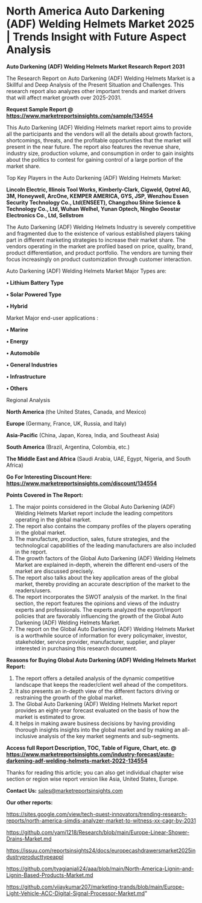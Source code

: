 # North America Auto Darkening (ADF) Welding Helmets Market 2025 | Trends Insight with Future Aspect Analysis

<strong>Auto Darkening (ADF) Welding Helmets Market Research Report 2031</strong>

The Research Report on Auto Darkening (ADF) Welding Helmets Market is a Skillful and Deep Analysis of the Present Situation and Challenges. This research report also analyzes other important trends and market drivers that will affect market growth over 2025-2031.

<strong>Request Sample Report @ <a href=https://www.marketreportsinsights.com/sample/134554>https://www.marketreportsinsights.com/sample/134554</a></strong>

This Auto Darkening (ADF) Welding Helmets market report aims to provide all the participants and the vendors will all the details about growth factors, shortcomings, threats, and the profitable opportunities that the market will present in the near future. The report also features the revenue share, industry size, production volume, and consumption in order to gain insights about the politics to contest for gaining control of a large portion of the market share.

Top Key Players in the Auto Darkening (ADF) Welding Helmets Market:

<strong>Lincoln Electric, Illinois Tool Works, Kimberly-Clark, Cigweld, Optrel AG, 3M, Honeywell, ArcOne, KEMPER AMERICA, GYS, JSP, Wenzhou Essen Security Technology Co., Ltd(ENSEET), Changzhou Shine Science & Technology Co., Ltd, Wuhan Welhel, Yunan Optech, Ningbo Geostar Electronics Co., Ltd, Sellstrom</strong>

The Auto Darkening (ADF) Welding Helmets Industry is severely competitive and fragmented due to the existence of various established players taking part in different marketing strategies to increase their market share. The vendors operating in the market are profiled based on price, quality, brand, product differentiation, and product portfolio. The vendors are turning their focus increasingly on product customization through customer interaction.

Auto Darkening (ADF) Welding Helmets Market Major Types are:

<strong>• Lithium Battery Type

• Solar Powered Type

• Hybrid</strong>

Market Major end-user applications :

<strong>• Marine

• Energy

• Automobile

• General Industries

• Infrastructure

• Others</strong>

Regional Analysis

</u><strong><b>North America</b></strong> (the United States, Canada, and Mexico)

<strong><b>Europe </b></strong>(Germany, France, UK, Russia, and Italy)

<strong><b>Asia-Pacific</b></strong> (China, Japan, Korea, India, and Southeast Asia)

<strong><b>South America</b></strong> (Brazil, Argentina, Colombia, etc.)

<strong><b>The Middle East and Africa</b></strong> (Saudi Arabia, UAE, Egypt, Nigeria, and South Africa)

<strong>Go For Interesting Discount Here: <a href=https://www.marketreportsinsights.com/discount/134554>https://www.marketreportsinsights.com/discount/134554</a></strong>

<strong>Points Covered in The Report:</strong>
<ol>
  <li>The major points considered in the Global Auto Darkening (ADF) Welding Helmets Market report include the leading competitors operating in the global market.</li>
  <li>The report also contains the company profiles of the players operating in the global market.</li>
  <li>The manufacture, production, sales, future strategies, and the technological capabilities of the leading manufacturers are also included in the report.</li>
  <li>The growth factors of the Global Auto Darkening (ADF) Welding Helmets Market are explained in-depth, wherein the different end-users of the market are discussed precisely.</li>
  <li>The report also talks about the key application areas of the global market, thereby providing an accurate description of the market to the readers/users.</li>
  <li>The report incorporates the SWOT analysis of the market. In the final section, the report features the opinions and views of the industry experts and professionals. The experts analyzed the export/import policies that are favorably influencing the growth of the Global Auto Darkening (ADF) Welding Helmets Market.</li>
  <li>The report on the Global Auto Darkening (ADF) Welding Helmets Market is a worthwhile source of information for every policymaker, investor, stakeholder, service provider, manufacturer, supplier, and player interested in purchasing this research document.</li>
</ol>
<strong>Reasons for Buying Global Auto Darkening (ADF) Welding Helmets Market Report:</strong>

<ol>
  <li>The report offers a detailed analysis of the dynamic competitive landscape that keeps the reader/client well ahead of the competitors.</li>
  <li>It also presents an in-depth view of the different factors driving or restraining the growth of the global market.</li>
  <li>The Global Auto Darkening (ADF) Welding Helmets Market report provides an eight-year forecast evaluated on the basis of how the market is estimated to grow.</li>
  <li>It helps in making aware business decisions by having providing thorough insights insights into the global market and by making an all-inclusive analysis of the key market segments and sub-segments.</li>
</ol>
<strong>Access full Report Description, TOC, Table of Figure, Chart, etc. @ <a href=https://www.marketreportsinsights.com/industry-forecast/auto-darkening-adf-welding-helmets-market-2022-134554>https://www.marketreportsinsights.com/industry-forecast/auto-darkening-adf-welding-helmets-market-2022-134554</a></strong>


Thanks for reading this article; you can also get individual chapter wise section or region wise report version like Asia, United States, Europe.

<strong>Contact Us:</strong>
sales@marketreportsinsights.com

<strong>Our other reports:</strong>

<a href=https://sites.google.com/view/tech-quest-innovators/trending-research-reports/north-america-simdis-analyzer-market-to-witness-xx-cagr-by-2031>https://sites.google.com/view/tech-quest-innovators/trending-research-reports/north-america-simdis-analyzer-market-to-witness-xx-cagr-by-2031</a>

<a href=https://github.com/yami1218/Research/blob/main/Europe-Linear-Shower-Drains-Market.md>https://github.com/yami1218/Research/blob/main/Europe-Linear-Shower-Drains-Market.md</a>

<a href=https://issuu.com/reportsinsights24/docs/europecashdrawersmarket2025industryproducttypeappl>https://issuu.com/reportsinsights24/docs/europecashdrawersmarket2025industryproducttypeappl</a>

<a href=https://github.com/tyagianjali24/aaa/blob/main/North-America-Lignin-and-Lignin-Based-Products-Market.md>https://github.com/tyagianjali24/aaa/blob/main/North-America-Lignin-and-Lignin-Based-Products-Market.md</a>

<a href=https://github.com/vijaykumar207/marketing-trands/blob/main/Europe-Light-Vehicle-ACC-Digital-Signal-Processor-Market.md>https://github.com/vijaykumar207/marketing-trands/blob/main/Europe-Light-Vehicle-ACC-Digital-Signal-Processor-Market.md</a>"
